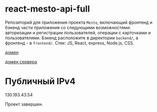 # react-mesto-api-full
Репозиторий для приложения проекта `Mesto`, включающий фронтенд и бэкенд части приложения со следующими возможностями: авторизации и регистрации пользователей, операции с карточками и пользователями. Бэкенд расположите в директории `backend/`, а фронтенд - в `frontend/`. 
Стек: JS, React, express, Node.js, CSS.
  
[домен](https://alexavia.mesto.nomoredomains.xyz/)

[домен сервера](https://api.alexavia.mesto.nomoredomains.xyz/)

# Публичный IPv4
130.193.43.54

Проект завершен.

